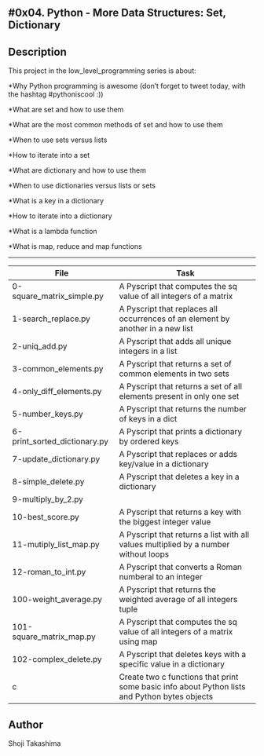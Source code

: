#0x04. Python - More Data Structures: Set, Dictionary
---
## Description

This project in the low_level_programming series is about:

*Why Python programming is awesome (don’t forget to tweet today, with the hashtag #pythoniscool :))

*What are set and how to use them

*What are the most common methods of set and how to use them

*When to use sets versus lists

*How to iterate into a set

*What are dictionary and how to use them

*When to use dictionaries versus lists or sets

*What is a key in a dictionary

*How to iterate into a dictionary

*What is a lambda function

*What is map, reduce and map functions

---
File|Task
---|---
0-square_matrix_simple.py | A Pyscript that computes the sq value of all integers of a matrix
1-search_replace.py | A Pyscript that replaces all occurrences of an element by another in a new list
2-uniq_add.py | A Pyscript that adds all unique integers in a list
3-common_elements.py | A Pyscript that returns a set of common elements in two sets
4-only_diff_elements.py | A Pyscript that returns a set of all elements present in only one set
5-number_keys.py | A Pyscript that returns the number of keys in a dict
6-print_sorted_dictionary.py | A Pyscript that prints a dictionary by ordered keys
7-update_dictionary.py | A Pyscript that replaces or adds key/value in a dictionary
8-simple_delete.py | A Pyscript that deletes a key in a dictionary
9-multiply_by_2.py | 
10-best_score.py | A Pyscript that returns a key with the biggest integer value
11-mutiply_list_map.py | A Pyscript that returns a list with all values multiplied by a number without loops
12-roman_to_int.py | A Pyscript that converts a Roman numberal to an integer
100-weight_average.py | A Pyscript that returns the weighted average of all integers tuple
101-square_matrix_map.py | A Pyscript that computes the sq value of all integers of a matrix using map
102-complex_delete.py | A Pyscript that deletes keys with a specific value in a dictionary
c | Create two c functions that print some basic info about Python lists and Python bytes objects

## Author
 Shoji Takashima
